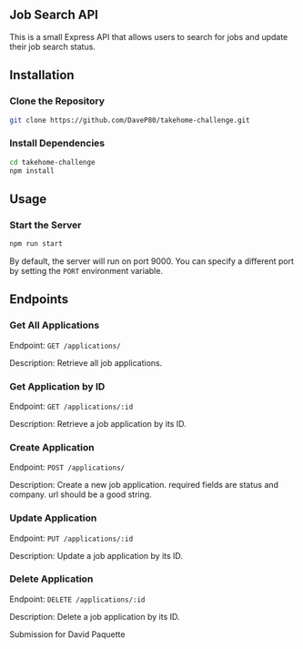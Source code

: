 ## Job Search API

This is a small Express API that allows users to search for jobs and update their job search status.

## Installation

### Clone the Repository

```bash
git clone https://github.com/DaveP80/takehome-challenge.git
```

### Install Dependencies

```bash
cd takehome-challenge
npm install
```

## Usage

### Start the Server

```bash
npm run start
```

By default, the server will run on port 9000. You can specify a different port by setting the `PORT` environment variable.

## Endpoints

### Get All Applications

Endpoint: `GET /applications/`

Description: Retrieve all job applications.

### Get Application by ID

Endpoint: `GET /applications/:id`

Description: Retrieve a job application by its ID.

### Create Application

Endpoint: `POST /applications/`

Description: Create a new job application. required fields are status and company.
url should be a good string.

### Update Application

Endpoint: `PUT /applications/:id`

Description: Update a job application by its ID.

### Delete Application

Endpoint: `DELETE /applications/:id`

Description: Delete a job application by its ID.

Submission for David Paquette
